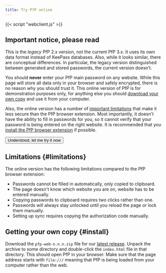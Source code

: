```yaml
---
title: Try PfP online
---
```


{{< script "webclient.js" >}}

## Important notice, please read

This is the *legacy* PfP 2.x version, not the current PfP 3.x. It uses its own data format instead of KeePass databases. Also, while it looks similar, there are conceptual differences. In particular, the legacy version distinguished between generated and stored passwords, the current version doesn’t.

You should **never** enter your PfP main password on any website. While this page will store all data only in your browser and safely encrypted, there is no reason why you should trust it. This online version of PfP is for demonstration purposes only, for anything else you should [download your own copy](#install) and use it from your computer.

Also, the online version has a number of [important limitations](#limitations) that make it less secure than the PfP browser extension. Most importantly, it doesn't have the ability to fill in passwords for you, so it cannot verify that your password is being entered on the right website. It is recommended that you [install the PfP browser extension](/) if possible.

<button class="start-webclient">Understood, let me try it now</button>

## Limitations {#limitations}

The online version has the following limitations compared to the PfP browser extension:

* Passwords cannot be filled in automatically, only copied to clipboard.
* The page doesn't know which website you are on, website has to be entered manually.
* Copying passwords to clipboard requires two clicks rather than one.
* Passwords will always stay unlocked until you reload the page or lock them manually.
* Setting up sync requires copying the authorization code manually.

## Getting your own copy {#install}

Download the `pfp-web-n.n.n.zip` file for our [latest release](https://github.com/palant/pfp/releases/tag/2.2.5). Unpack the archive to some directory and double-click the `index.html` file in that directory. This should open PfP in your browser. Make sure that the page address starts with `file:///` meaning that PfP is being loaded from your computer rather than the web.

